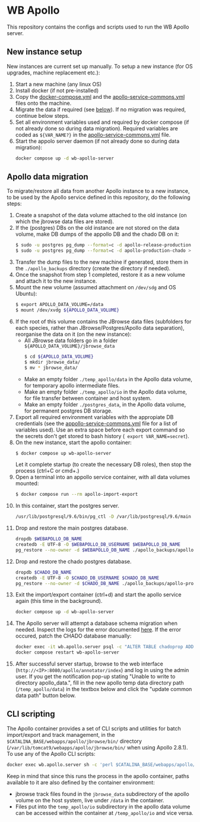 # WB Apollo
This repository contains the configs and scripts used to run the WB Apollo server.

## New instance setup
New instances are current set up manually. To setup a new instance (for OS upgrades, machine replacement etc.):
 1. Start a new machine (any linux OS)
 2. Install docker (if not pre-installed)
 3. Copy the [docker-compose.yml](./docker-compose.yml) and the [apollo-service-commons.yml](./apollo-service-commons.yml) files onto the machine.
 4. Migrate the data if required (see [below](#apollo-data-migration)).
    If no migration was required, continue below steps.
 5. Set all environment variables used and required by docker compose (if not already done so during data migration).
    Required variables are coded as `${VAR_NAME?}` in the [apollo-service-commons.yml](./apollo-service-commons.yml) file.
 6. Start the appolo server daemon (if not already done so during data migration):
    ```bash
    docker compose up -d wb-apollo-server
    ```

## Apollo data migration
To migrate/restore all data from another Apollo instance to a new instance,
to be used by the Apollo service defined in this repository, do the following steps:

 1. Create a snapshot of the data volume attached to the old instance (on which the jbrowse data files are stored).
 2. If the (postgres) DBs on the old instance are not stored on the data volume, make DB dumps of the appollo DB and the chado DB on it:
    ```bash
    $ sudo -u postgres pg_dump --format=c -d apollo-release-production > apollo-release-production_dump.pg_dump
    $ sudo -u postgres pg_dump --format=c -d apollo-production-chado > apollo-production-chado_dump.pg_dump
    ```
 3. Transfer the dump files to the new machine if generated, store them in the `./apollo_backups` directory (create the directory if needed).
 4. Once the snapshot from step 1 completed, restore it as a new volume and attach it to the new instance.
 5. Mount the new volume (assumed attachment on `/dev/sdg` and OS Ubuntu):
    ```bash
    $ export APOLLO_DATA_VOLUME=/data
    $ mount /dev/xvdg ${APOLLO_DATA_VOLUME}
    ```
 6. If the root of this volume contains the JBrowse data files (subfolders for each species, rather than JBrowse/Postgres/Apollo data separation),
    reorganise the data on it (on the new instance):
     * All JBrowse data folders go in a folder `${APOLLO_DATA_VOLUME}/jbrowse_data`
       ```bash
       $ cd ${APOLLO_DATA_VOLUME}
       $ mkdir jbrowse_data/
       $ mv * jbrowse_data/
       ```
     * Make an empty folder `./temp_apollo/data` in the Apollo data volume, for temporary apollo intermediate files.
     * Make an empty folder `./temp_apollo/io` in the Apollo data volume, for file transfer between container and host system.
     * Make an empty folder `./postgres_data`, in the Apollo data volume, for permanent postgres DB storage.
 4. Export all required environment variables with the appropiate DB credentials
    (see the [appollo-service-commons.yml](./appollo-service-commons.yml) file for a list of variables used).
    Use an extra space before each export command so the secrets don't get stored to bash history (` export VAR_NAME=secret`).
 5. On the new instance, start the apollo container:
    ```bash
    $ docker compose up wb-apollo-server
    ```
    Let it complete startup (to create the necessary DB roles), then stop the process (ctrl+C or cmd+.)
 6. Open a terminal into an appollo service container, with all data volumes mounted:
    ```bash
    $ docker compose run --rm apollo-import-export
    ```
 7. In this container, start the postgres server.
    ```bash
    /usr/lib/postgresql/9.6/bin/pg_ctl -D /var/lib/postgresql/9.6/main -w start
    ```
 8. Drop and restore the main postgres database.
    ```bash
    dropdb $WEBAPOLLO_DB_NAME
    createdb -E UTF-8 -O $WEBAPOLLO_DB_USERNAME $WEBAPOLLO_DB_NAME
    pg_restore --no-owner -d $WEBAPOLLO_DB_NAME ./apollo_backups/apollo-release-production.pg_dump
    ```
 9. Drop and restore the chado postgres database.
    ```bash
    dropdb $CHADO_DB_NAME
    createdb -E UTF-8 -O $CHADO_DB_USERNAME $CHADO_DB_NAME
    pg_restore --no-owner -d $CHADO_DB_NAME ./apollo_backups/apollo-production-chado.pg_dump
    ```
10. Exit the import/export container (ctrl+d) and start the apollo service again
    (this time in the background).
    ```bash
    docker compose up -d wb-apollo-server
    ```
11. The Apollo server will attempt a database schema migration when needed.
    Inspect the logs for the error documented [here](https://github.com/GMOD/Apollo/issues/2522).
    If the error occured, patch the CHADO database manually:
    ```bash
    docker exec -it wb.apollo.server psql -c "ALTER TABLE chadoprop ADD COLUMN cvterm_id int8 not null DEFAULT 1"
    docker compose restart wb-apollo-server
    ```
12. After successful server startup, browse to the web interface (`http://<IP>:8080/apollo/annotator/index`) and log in using the admin user.
    If you get the notification pop-up stating "Unable to write to directory apollo_data.",
    fill in the new apollo temp data directory path (`/temp_apollo/data`) in the textbox below
    and click the "update common data path" button below.

## CLI scripting
The Apollo container provides a set of CLI scripts and utilities for batch import/export and track management,
in the `$CATALINA_BASE/webapps/apollo/jbrowse/bin/` directory (`/var/lib/tomcat9/webapps/apollo/jbrowse/bin/` when using Apollo 2.8.1).
To use any of the Apollo CLI scripts:
```bash
docker exec wb.apollo.server sh -c 'perl $CATALINA_BASE/webapps/apollo/jbrowse/bin/script-name.pl --arguments'
```
Keep in mind that since this runs the process in the apollo container, paths available to it are also defined by the container environment:
 * jbrowse track files found in the `jbrowse_data` subdirectory of the apollo volume on the host system,
   live under `/data` in the container.
 * Files put into the `temp_apollo/io` subdirectory in the apollo data volume
   can be accessed within the container at `/temp_apollo/io` and vice versa.
